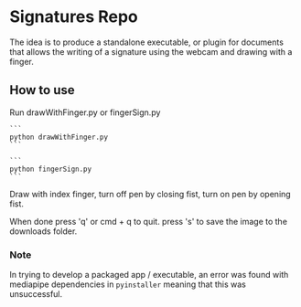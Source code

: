 # Signatures Repo

The idea is to produce a standalone executable, or plugin for documents that allows the writing of a signature using the webcam and drawing with a finger.

## How to use

Run drawWithFinger.py or fingerSign.py
    
    ```
    python drawWithFinger.py
    ```
    
    ```
    python fingerSign.py
    ```


Draw with index finger, turn off pen by closing fist, turn on pen by opening fist.

When done press 'q' or cmd + q to quit.
press 's' to save the image to the downloads folder.


### Note

In trying to develop a packaged app / executable, an error was found with mediapipe dependencies in `pyinstaller` meaning that this was unsuccessful.

 
